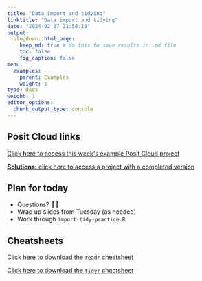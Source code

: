 ```yaml
---
title: "Data import and tidying"
linktitle: "Data import and tidying"
date: "2024-02-07 21:58:28"
output:
  blogdown::html_page:
    keep_md: true # do this to save results in .md file
    toc: false
    fig_caption: false
menu:
  examples:
    parent: Examples
    weight: 1
type: docs
weight: 1
editor_options:
  chunk_output_type: console
---
```


## Posit Cloud links

[Click here to access this week's example Posit Cloud project](https://posit.cloud/spaces/471091/content/7548478)

[**Solutions:** click here to access a project with a completed version](https://posit.cloud/spaces/471091/content/7548481)


## Plan for today
- Questions? :raising_hand_woman:
- Wrap up slides from Tuesday (as needed)
- Work through `import-tidy-practice.R`


## Cheatsheets

[Click here to download the `readr` cheatsheet](https://rstudio.github.io/cheatsheets/data-import.pdf)

[Click here to download the `tidyr` cheatsheet](https://rstudio.github.io/cheatsheets/tidyr.pdf)

